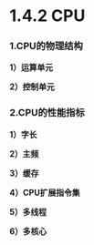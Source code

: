 # 1.4.2 CPU

### **1.CPU的物理结构**

**1）运算单元**

**2）控制单元**

### **2.CPU的性能指标**

**1）字长**

**2）主频**

**3）缓存**

**4）CPU扩展指令集**

**5）多线程**

**6）多核心**
